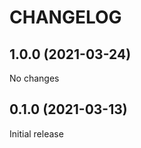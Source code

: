 CHANGELOG
=========


1.0.0 (2021-03-24)
------------------

No changes

0.1.0 (2021-03-13)
------------------

Initial release
